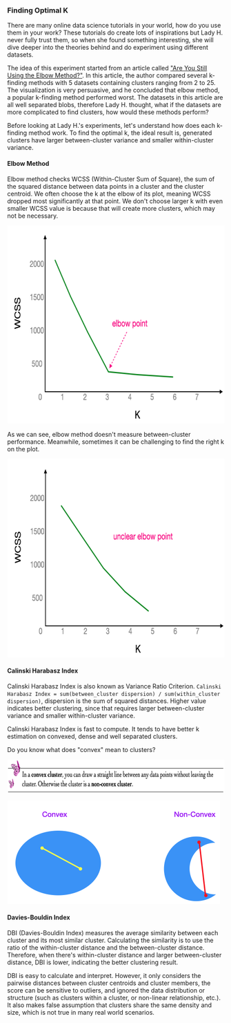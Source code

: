 ### Finding Optimal K

There are many online data science tutorials in your world, how do you use them in your work? These tutorials do create lots of inspirations but Lady H. never fully trust them, so when she found something interesting, she will dive deeper into the theories behind and do experiment using different datasets. 

The idea of this experiment started from an article called ["Are You Still Using the Elbow Method?"][1]. In this article, the author compared several k-finding methods with 5 datasets containing clusters ranging from 2 to 25. The visualization is very persuasive, and he concluded that elbow method, a popular k-finding method performed worst. The datasets in this article are all well separated blobs, therefore Lady H. thought, what if the datasets are more complicated to find clusters, how would these methods perform?

Before looking at Lady H.'s experiments, let's understand how does each k-finding method work. To find the optimal k, the ideal result is, generated clusters have larger between-cluster variance and smaller within-cluster variance.


#### Elbow Method

Elbow method checks WCSS (Within-Cluster Sum of Square), the sum of the squared distance between data points in a cluster and the cluster centroid. We often choose the k at the elbow of its plot, meaning WCSS dropped most significantly at that point. We don't choose larger k with even smaller WCSS value is because that will create more clusters, which may not be necessary. 

<img src="https://github.com/lady-h-world/My_Garden/blob/main/images/Resplendent_Tree_images/plot_has_elbow.png" width="683" height="458" />

As we can see, elbow method doesn't measure between-cluster performance. Meanwhile, sometimes it can be challenging to find the right k on the plot.

<img src="https://github.com/lady-h-world/My_Garden/blob/main/images/Resplendent_Tree_images/plot_no_elbow.png" width="682" height="460" />


#### Calinski Harabasz Index

Calinski Harabasz Index is also known as Variance Ratio Criterion. `Calinski Harabasz Index = sum(between_cluster dispersion) / sum(within_cluster dispersion)`, dispersion is the sum of squared distances. Higher value indicates better clustering, since that requires larger between-cluster variance and smaller within-cluster variance.

Calinski Harabasz Index is fast to compute. It tends to have better k estimation on convexed, dense and well separated clusters. 

Do you know what does "convex" mean to clusters?
<p align="left">
<img src="https://github.com/lady-h-world/My_Garden/blob/main/images/notes/convex_cluster.png" width="766" height="79" />
</p>

<img src="https://github.com/lady-h-world/My_Garden/blob/main/images/Resplendent_Tree_images/convex_example.png" width="494" height="239" />


#### Davies-Bouldin Index

DBI (Davies-Bouldin Index) measures the average similarity between each cluster and its most similar cluster. Calculating the similarity is to use the ratio of the within-cluster distance and the between-cluster distance. Therefore, when there's within-cluster distance and larger between-cluster distance, DBI is lower, indicating the better clustering result.

DBI is easy to calculate and interpret. However, it only considers the pairwise distances between cluster centroids and cluster members, the score can be sensitive to outliers, and ignored the data distribution or structure (such as clusters within a cluster, or non-linear relationship, etc.). It also makes false assumption that clusters share the same density and size, which is not true in many real world scenarios.

[1]:https://towardsdatascience.com/are-you-still-using-the-elbow-method-5d271b3063bd
